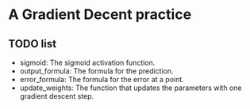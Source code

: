 # A Gradient Decent practice 
## TODO list 
- sigmoid: The sigmoid activation function.
- output_formula: The formula for the prediction.
- error_formula: The formula for the error at a point.
- update_weights: The function that updates the parameters with one gradient descent step.
